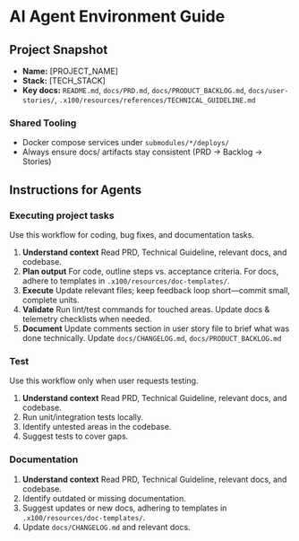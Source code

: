 # AI Agent Environment Guide

## Project Snapshot
- **Name:** [PROJECT_NAME]
- **Stack:** [TECH_STACK]
- **Key docs:** `README.md`, `docs/PRD.md`, `docs/PRODUCT_BACKLOG.md`, `docs/user-stories/`, `.x100/resources/references/TECHNICAL_GUIDELINE.md`

### Shared Tooling
- Docker compose services under `submodules/*/deploys/`
- Always ensure docs/ artifacts stay consistent (PRD → Backlog → Stories)

## Instructions for Agents

### Executing project tasks
Use this workflow for coding, bug fixes, and documentation tasks.

1. **Understand context**
   Read PRD, Technical Guideline, relevant docs, and codebase.
3. **Plan output**
   For code, outline steps vs. acceptance criteria. For docs, adhere to templates in `.x100/resources/doc-templates/`.
4. **Execute**
   Update relevant files; keep feedback loop short—commit small, complete units.
5. **Validate**
   Run lint/test commands for touched areas. Update docs & telemetry checklists when needed.
6. **Document**
   Update comments section in user story file to brief what was done technically.
   Update `docs/CHANGELOG.md`, `docs/PRODUCT_BACKLOG.md`


### Test
Use this workflow only when user requests testing.

1. **Understand context**
   Read PRD, Technical Guideline, relevant docs, and codebase.
2. Run unit/integration tests locally.
3. Identify untested areas in the codebase.
4. Suggest tests to cover gaps.

### Documentation
1. **Understand context**
   Read PRD, Technical Guideline, relevant docs, and codebase.
2. Identify outdated or missing documentation.
3. Suggest updates or new docs, adhering to templates in `.x100/resources/doc-templates/`.
4. Update `docs/CHANGELOG.md` and relevant docs.
